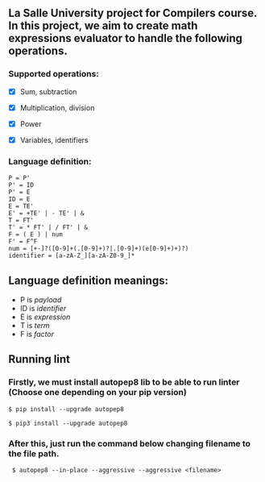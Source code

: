 ## La Salle University project for Compilers course. In this project, we aim to create math expressions evaluator to handle the following operations.


### Supported operations:

- [x] Sum, subtraction
- [x] Multiplication, division
- [x] Power
- [x] Variables, identifiers


### Language definition:
```
P = P'
P' = ID
P' = E
ID = E
E = TE'
E' = +TE' | - TE' | &
T = FT'
T' = * FT' | / FT' | &
F = ( E ) | num
F' = F^F
num = [+-]?([0-9]+(.[0-9]+)?|.[0-9]+)(e[0-9]+)+)?)
identifier = [a-zA-Z_][a-zA-Z0-9_]*
```
## Language definition meanings:
 - P is *payload*
 - ID is *identifier*
 - E is *expression*
 - T is *term*
 - F is *factor*

 ## Running lint
 ### Firstly, we must install autopep8 lib to be able to run linter (Choose one depending on your pip version)
 ```
$ pip install --upgrade autopep8
```
```
$ pip3 install --upgrade autopep8
```
### After this, just run the command below changing filename to the file path.
```
 $ autopep8 --in-place --aggressive --aggressive <filename>
```
